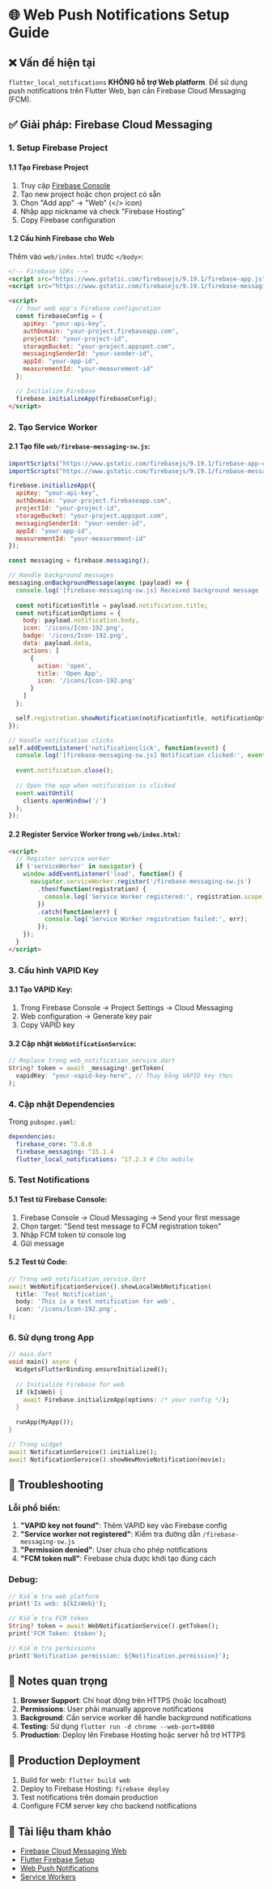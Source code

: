 # 🌐 Web Push Notifications Setup Guide

## ❌ Vấn đề hiện tại
`flutter_local_notifications` **KHÔNG hỗ trợ Web platform**. Để sử dụng push notifications trên Flutter Web, bạn cần Firebase Cloud Messaging (FCM).

## ✅ Giải pháp: Firebase Cloud Messaging

### 1. Setup Firebase Project

#### 1.1 Tạo Firebase Project
1. Truy cập [Firebase Console](https://console.firebase.google.com/)
2. Tạo new project hoặc chọn project có sẵn
3. Chọn "Add app" → "Web" (</> icon)
4. Nhập app nickname và check "Firebase Hosting"
5. Copy Firebase configuration

#### 1.2 Cấu hình Firebase cho Web
Thêm vào `web/index.html` trước `</body>`:

```html
<!-- Firebase SDKs -->
<script src="https://www.gstatic.com/firebasejs/9.19.1/firebase-app.js"></script>
<script src="https://www.gstatic.com/firebasejs/9.19.1/firebase-messaging.js"></script>

<script>
  // Your web app's Firebase configuration
  const firebaseConfig = {
    apiKey: "your-api-key",
    authDomain: "your-project.firebaseapp.com",
    projectId: "your-project-id",
    storageBucket: "your-project.appspot.com",
    messagingSenderId: "your-sender-id",
    appId: "your-app-id",
    measurementId: "your-measurement-id"
  };

  // Initialize Firebase
  firebase.initializeApp(firebaseConfig);
</script>
```

### 2. Tạo Service Worker

#### 2.1 Tạo file `web/firebase-messaging-sw.js`:
```javascript
importScripts("https://www.gstatic.com/firebasejs/9.19.1/firebase-app-compat.js");
importScripts("https://www.gstatic.com/firebasejs/9.19.1/firebase-messaging-compat.js");

firebase.initializeApp({
  apiKey: "your-api-key",
  authDomain: "your-project.firebaseapp.com",
  projectId: "your-project-id",
  storageBucket: "your-project.appspot.com",
  messagingSenderId: "your-sender-id",
  appId: "your-app-id",
  measurementId: "your-measurement-id"
});

const messaging = firebase.messaging();

// Handle background messages
messaging.onBackgroundMessage(async (payload) => {
  console.log('[firebase-messaging-sw.js] Received background message ', payload);
  
  const notificationTitle = payload.notification.title;
  const notificationOptions = {
    body: payload.notification.body,
    icon: '/icons/Icon-192.png',
    badge: '/icons/Icon-192.png',
    data: payload.data,
    actions: [
      {
        action: 'open',
        title: 'Open App',
        icon: '/icons/Icon-192.png'
      }
    ]
  };

  self.registration.showNotification(notificationTitle, notificationOptions);
});

// Handle notification clicks
self.addEventListener('notificationclick', function(event) {
  console.log('[firebase-messaging-sw.js] Notification clicked:', event);
  
  event.notification.close();
  
  // Open the app when notification is clicked
  event.waitUntil(
    clients.openWindow('/')
  );
});
```

#### 2.2 Register Service Worker trong `web/index.html`:
```html
<script>
  // Register service worker
  if ('serviceWorker' in navigator) {
    window.addEventListener('load', function() {
      navigator.serviceWorker.register('/firebase-messaging-sw.js')
        .then(function(registration) {
          console.log('Service Worker registered:', registration.scope);
        })
        .catch(function(err) {
          console.log('Service Worker registration failed:', err);
        });
    });
  }
</script>
```

### 3. Cấu hình VAPID Key

#### 3.1 Tạo VAPID Key:
1. Trong Firebase Console → Project Settings → Cloud Messaging
2. Web configuration → Generate key pair
3. Copy VAPID key

#### 3.2 Cập nhật `WebNotificationService`:
```dart
// Replace trong web_notification_service.dart
String? token = await _messaging!.getToken(
  vapidKey: "your-vapid-key-here", // Thay bằng VAPID key thực
);
```

### 4. Cập nhật Dependencies

Trong `pubspec.yaml`:
```yaml
dependencies:
  firebase_core: ^3.8.0
  firebase_messaging: ^15.1.4
  flutter_local_notifications: ^17.2.3 # Cho mobile
```

### 5. Test Notifications

#### 5.1 Test từ Firebase Console:
1. Firebase Console → Cloud Messaging → Send your first message
2. Chọn target: "Send test message to FCM registration token"
3. Nhập FCM token từ console log
4. Gửi message

#### 5.2 Test từ Code:
```dart
// Trong web_notification_service.dart
await WebNotificationService().showLocalWebNotification(
  title: 'Test Notification',
  body: 'This is a test notification for web',
  icon: '/icons/Icon-192.png',
);
```

### 6. Sử dụng trong App

```dart
// main.dart
void main() async {
  WidgetsFlutterBinding.ensureInitialized();
  
  // Initialize Firebase for web
  if (kIsWeb) {
    await Firebase.initializeApp(options: /* your config */);
  }
  
  runApp(MyApp());
}

// Trong widget
await NotificationService().initialize();
await NotificationService().showNewMovieNotification(movie);
```

## 🔧 Troubleshooting

### Lỗi phổ biến:
1. **"VAPID key not found"**: Thêm VAPID key vào Firebase config
2. **"Service worker not registered"**: Kiểm tra đường dẫn `/firebase-messaging-sw.js`
3. **"Permission denied"**: User chưa cho phép notifications
4. **"FCM token null"**: Firebase chưa được khởi tạo đúng cách

### Debug:
```dart
// Kiểm tra web platform
print('Is web: ${kIsWeb}');

// Kiểm tra FCM token
String? token = await WebNotificationService().getToken();
print('FCM Token: $token');

// Kiểm tra permissions
print('Notification permission: ${Notification.permission}');
```

## 📝 Notes quan trọng

1. **Browser Support**: Chỉ hoạt động trên HTTPS (hoặc localhost)
2. **Permissions**: User phải manually approve notifications
3. **Background**: Cần service worker để handle background notifications
4. **Testing**: Sử dụng `flutter run -d chrome --web-port=8080`
5. **Production**: Deploy lên Firebase Hosting hoặc server hỗ trợ HTTPS

## 🚀 Production Deployment

1. Build for web: `flutter build web`
2. Deploy to Firebase Hosting: `firebase deploy`
3. Test notifications trên domain production
4. Configure FCM server key cho backend notifications

## 🔗 Tài liệu tham khảo

- [Firebase Cloud Messaging Web](https://firebase.google.com/docs/cloud-messaging/js/client)
- [Flutter Firebase Setup](https://firebase.flutter.dev/docs/overview)
- [Web Push Notifications](https://web.dev/push-notifications/)
- [Service Workers](https://developer.mozilla.org/en-US/docs/Web/API/Service_Worker_API) 